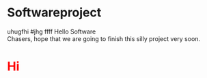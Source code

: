 # Softwareproject
uhugfhi
#jhg
ffff
Hello Software <br>Chasers, hope that we are going to finish this silly project very soon.
<h1 style="color:red">Hi </h1>
